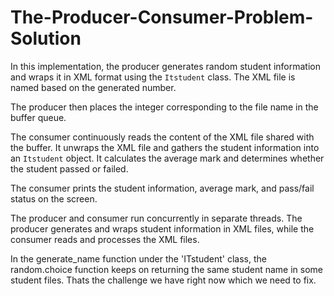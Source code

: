 # The-Producer-Consumer-Problem-Solution
In this implementation, the producer generates random student information and wraps it in XML format using the `Itstudent` class. The XML file is named based on the generated number.

The producer then places the integer corresponding to the file name in the buffer queue.

The consumer continuously reads the content of the XML file shared with the buffer. It unwraps the XML file and gathers the student information into an `Itstudent` object. It calculates the average mark and determines whether the student passed or failed.

The consumer prints the student information, average mark, and pass/fail status on the screen.

The producer and consumer run concurrently in separate threads. The producer generates and wraps student information in XML files, while the consumer reads and processes the XML files.

In the generate_name function under the 'ITstudent' class, the random.choice function keeps on returning the same student name in some student files. Thats the challenge we have right now which we need to fix.
